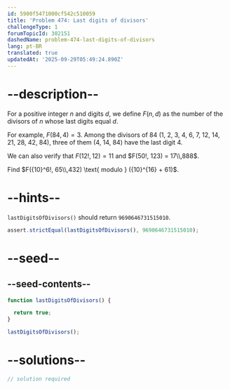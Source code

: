 ```yaml
---
id: 5900f5471000cf542c510059
title: 'Problem 474: Last digits of divisors'
challengeType: 1
forumTopicId: 302151
dashedName: problem-474-last-digits-of-divisors
lang: pt-BR
translated: true
updatedAt: '2025-09-29T05:49:24.890Z'
---
```


# --description--

For a positive integer $n$ and digits $d$, we define $F(n, d)$ as the number of the divisors of $n$ whose last digits equal $d$.

For example, $F(84, 4) = 3$. Among the divisors of 84 (1, 2, 3, 4, 6, 7, 12, 14, 21, 28, 42, 84), three of them (4, 14, 84) have the last digit 4.

We can also verify that $F(12!, 12) = 11$ and $F(50!, 123) = 17\\,888$.

Find $F({10}^6!, 65\\,432) \text{ modulo } ({10}^{16} + 61)$.

# --hints--

`lastDigitsOfDivisors()` should return `9690646731515010`.

```js
assert.strictEqual(lastDigitsOfDivisors(), 9690646731515010);
```

# --seed--

## --seed-contents--

```js
function lastDigitsOfDivisors() {

  return true;
}

lastDigitsOfDivisors();
```

# --solutions--

```js
// solution required
```
